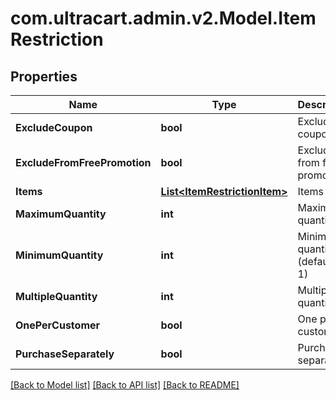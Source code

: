 
# com.ultracart.admin.v2.Model.ItemRestriction

## Properties

Name | Type | Description | Notes
------------ | ------------- | ------------- | -------------
**ExcludeCoupon** | **bool** | Exclude coupons | [optional] 
**ExcludeFromFreePromotion** | **bool** | Exclude from free promotion | [optional] 
**Items** | [**List&lt;ItemRestrictionItem&gt;**](ItemRestrictionItem.md) | Items | [optional] 
**MaximumQuantity** | **int** | Maximum quantity | [optional] 
**MinimumQuantity** | **int** | Minimum quantity (defaults to 1) | [optional] 
**MultipleQuantity** | **int** | Multiple of quantity | [optional] 
**OnePerCustomer** | **bool** | One per customer | [optional] 
**PurchaseSeparately** | **bool** | Purchase separately | [optional] 

[[Back to Model list]](../README.md#documentation-for-models)
[[Back to API list]](../README.md#documentation-for-api-endpoints)
[[Back to README]](../README.md)

